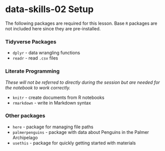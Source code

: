 # data-skills-02 Setup
The following packages are required for this lesson. Base `R` packages are not included here since they are pre-installed.

### Tidyverse Packages

* `dplyr` - data wrangling functions
* `readr` - read `.csv` files

### Literate Programming
*These will not be referred to directly during the session but are needed for the notebook to work correctly.*

* `knitr` - create documents from R notebooks
* `rmarkdown` - write in Markdown syntax

### Other packages

* `here` - package for managing file paths
* `palmerpenguins` - package with data about Penguins in the Palmer Archipelago
* `usethis` - package for quickly getting started with materials
